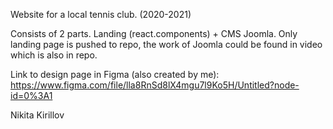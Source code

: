 Website for a local tennis club. (2020-2021)

Consists of 2 parts. Landing (react.components) + CMS Joomla. 
Only landing page is pushed to repo, the work of Joomla could be found in video which is also in repo.

Link to design page in Figma (also created by me): https://www.figma.com/file/lla8RnSd8lX4mgu7l9Ko5H/Untitled?node-id=0%3A1

Nikita Kirillov 
